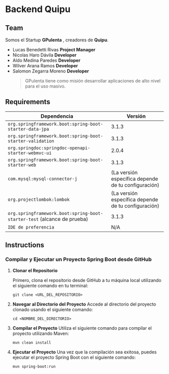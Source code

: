 # Backend Quipu

## Team
Somos el Startup **GPulenta** , creadores de **Quipu**.

- Lucas Benedetti Rivas          **Project Manager**
- Nicolas Haro Dávila             **Developer**
- Aldo Medina Paredes          **Developer**
- Wilver Arana Ramos            **Developer**
- Salomon Zegarra Moreno   **Developer**
	> GPulenta tiene como misión desarrollar aplicaciones de alto nivel para el uso masivo.

## Requirements

| Dependencia                                                | Versión    |
|------------------------------------------------------------|------------|
| `org.springframework.boot:spring-boot-starter-data-jpa`    | 3.1.3      |
| `org.springframework.boot:spring-boot-starter-validation`  | 3.1.3      |
| `org.springdoc:springdoc-openapi-starter-webmvc-ui`         | 2.0.4      |
| `org.springframework.boot:spring-boot-starter-web`         | 3.1.3      |
| `com.mysql:mysql-connector-j`                               | (La versión específica depende de tu configuración) |
| `org.projectlombok:lombok`                       | (La versión específica depende de tu configuración) |
| `org.springframework.boot:spring-boot-starter-test` (alcance de prueba) | 3.1.3      |
| `IDE de preferencia`  | N/A     |


##   Instructions
### Compilar y Ejecutar un Proyecto Spring Boot desde GitHub

1. **Clonar el Repositorio**

   Primero, clona el repositorio desde GitHub a tu máquina local utilizando el siguiente comando en tu terminal:
   ```shell
   git clone <URL_DEL_REPOSITORIO>
2.  **Navegar al Directorio del Proyecto** 
Accede al directorio del proyecto clonado usando el siguiente comando:
    ```shell 
    cd <NOMBRE_DEL_DIRECTORIO>
    
3. **Compilar el Proyecto**
Utiliza el siguiente comando para compilar el proyecto utilizando Maven:
   ```shell
   mvn clean install
4. **Ejecutar el Proyecto**
Una vez que la compilación sea exitosa, puedes ejecutar el proyecto Spring Boot con el siguiente comando:
   ```shell
   mvn spring-boot:run  

